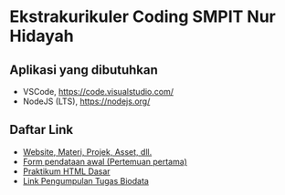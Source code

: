 # Ekstrakurikuler Coding SMPIT Nur Hidayah

## Aplikasi yang dibutuhkan
- VSCode, https://code.visualstudio.com/
- NodeJS (LTS), https://nodejs.org/

## Daftar Link
- [Website, Materi, Projek, Asset, dll.](https://ekskul-koding.anhzf.dev)
- [Form pendataan awal (Pertemuan pertama)](https://bit.ly/CodingSMPITFirstMeet)
- [Praktikum HTML Dasar](https://www.freecodecamp.org/learn/2022/responsive-web-design/)
- [Link Pengumpulan Tugas Biodata](https://drive.google.com/drive/folders/1Ecn-DWHaUOjVMPhNsE-iZH7hHRjmyqI6?usp=sharing)
